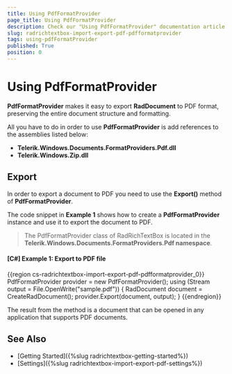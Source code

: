 ```yaml
---
title: Using PdfFormatProvider
page_title: Using PdfFormatProvider
description: Check our "Using PdfFormatProvider" documentation article for the RadRichTextBox WPF control.
slug: radrichtextbox-import-export-pdf-pdfformatprovider
tags: using-pdfFormatProvider
published: True
position: 0
---
```


# Using PdfFormatProvider

__PdfFormatProvider__ makes it easy to export __RadDocument__ to PDF format, preserving the entire document structure and formatting.
  
All you have to do in order to use __PdfFormatProvider__ is add references to the assemblies listed below:
 
* __Telerik.Windows.Documents.FormatProviders.Pdf.dll__
* __Telerik.Windows.Zip.dll__

## Export

In order to export a document to PDF you need to use the __Export()__ method of __PdfFormatProvider__.

The code snippet in __Example 1__ shows how to create a __PdfFormatProvider__ instance and use it to export the document to PDF.
        
>The PdfFormatProvider class of RadRichTextBox is located in the **Telerik.Windows.Documents.FormatProviders.Pdf namespace**.

#### __[C#] Example 1: Export to PDF file__
{{region cs-radrichtextbox-import-export-pdf-pdfformatprovider_0}}
	PdfFormatProvider provider = new PdfFormatProvider();
	using (Stream output = File.OpenWrite("sample.pdf"))
	{
	    RadDocument document = CreateRadDocument();
	    provider.Export(document, output);
	}
{{endregion}}

The result from the method is a document that can be opened in any application that supports PDF documents.

## See Also

 * [Getting Started]({%slug radrichtextbox-getting-started%})
 * [Settings]({%slug radrichtextbox-import-export-pdf-settings%})
